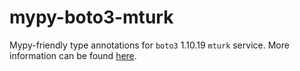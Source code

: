 # mypy-boto3-mturk

Mypy-friendly type annotations for `boto3` 1.10.19 `mturk` service.
More information can be found [here](https://github.com/vemel/mypy_boto3).